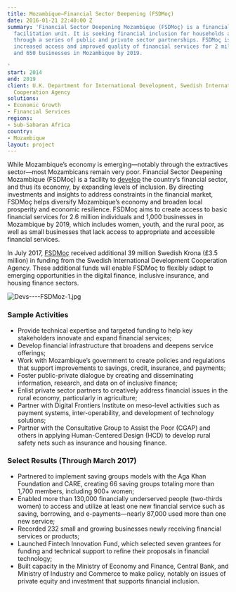 ```yaml
---
title: Mozambique—Financial Sector Deepening (FSDMoç)
date: 2016-01-21 22:40:00 Z
summary: 'Financial Sector Deepening Mozambique (FSDMoç) is a financial inclusion
  facilitation unit. It is seeking financial inclusion for households and businesses
  through a series of public and private sector partnerships. FSDMoç is targeting
  increased access and improved quality of financial services for 2 million individuals
  and 650 businesses in Mozambique by 2019.

'
start: 2014
end: 2019
client: U.K. Department for International Development, Swedish International Development
  Cooperation Agency
solutions:
- Economic Growth
- Financial Services
regions:
- Sub-Saharan Africa
country:
- Mozambique
layout: project
---
```


While Mozambique’s economy is emerging—notably through the extractives sector—most Mozambicans remain very poor. Financial Sector Deepening Mozambique (FSDMoç) is a facility to [develop](http://dai-global-developments.com/articles/qa-assisting-mozambiques-rural-poor-to-build-stability-and-economic-opportunity-through-digital-financial-inclusion/?utm_source=daidotcom) the country’s financial sector, and thus its economy, by expanding levels of inclusion.  By directing investments and insights to address constraints in the financial market, FSDMoç helps diversify Mozambique’s economy and broaden local prosperity and economic resilience. FSDMoç aims to create access to basic financial services for 2.6 million individuals and 1,000 businesses in Mozambique by 2019, which includes women, youth, and the rural poor, as well as small businesses that lack access to appropriate and accessible financial services.

In July 2017, [FSDMoç](http://fsdmoc.com/) received additional 39 million Swedish Krona (£3.5 million) in funding from the Swedish International Development Cooperation Agency. These additional funds will enable FSDMoç to flexibly adapt to emerging opportunities in the digital finance, inclusive insurance, and housing finance sectors.

![Devs----FSDMoz-1.jpg](/uploads/Devs----FSDMoz-1.jpg)

###  Sample Activities

* Provide technical expertise and targeted funding to help key stakeholders innovate and expand financial services;
* Develop financial infrastructure that broadens and deepens service offerings;
* Work with Mozambique’s government to create policies and regulations that support improvements to savings, credit, insurance, and payments;
* Foster public-private dialogue by creating and disseminating information, research, and data on of inclusive finance;
* Enlist private sector partners to creatively address financial issues in the rural economy, particularly in agriculture;
* Partner with Digital Frontiers Institute on meso-level activities such as payment systems, inter-operability, and development of technology solutions;
* Partner with the Consultative Group to Assist the Poor (CGAP) and others in applying Human-Centered Design (HCD) to develop rural safety nets such as insurance and housing finance.

###  Select Results (Through March 2017)

* Partnered to implement saving groups models with the Aga Khan Foundation and CARE, creating 66 saving groups totaling more than 1,700 members, including 900+ women;
* Enabled more than 130,000 financially underserved people (two-thirds women) to access and utilize at least one new financial service such as saving, borrowing, and e-payments—nearly 87,000 used more than one new service;
* Recorded 232 small and growing businesses newly receiving financial services or products;
* Launched Fintech Innovation Fund, which selected seven grantees for funding and technical support to refine their proposals in financial technology; 
* Built capacity in the Ministry of Economy and Finance, Central Bank, and Ministry of Industry and Commerce to make policy, notably on issues of private equity and investment that supports financial inclusion.
